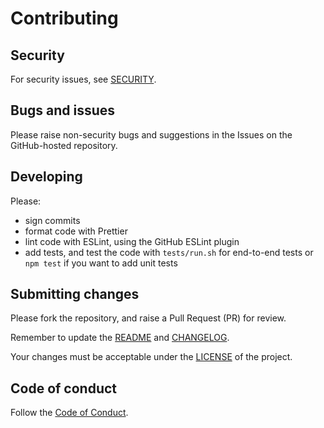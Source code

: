 # Contributing

## Security

For security issues, see [SECURITY](SECURITY.md).

## Bugs and issues

Please raise non-security bugs and suggestions in the Issues on the GitHub-hosted repository.

## Developing

Please:

* sign commits
* format code with Prettier
* lint code with ESLint, using the GitHub ESLint plugin
* add tests, and test the code with `tests/run.sh` for end-to-end tests or `npm test` if you want to add unit tests

## Submitting changes

Please fork the repository, and raise a Pull Request (PR) for review.

Remember to update the [README](README.md) and [CHANGELOG](CHANGELOG.md).

Your changes must be acceptable under the [LICENSE](LICENSE.md) of the project.

## Code of conduct

Follow the [Code of Conduct](CODE_OF_CONDUCT.md).
